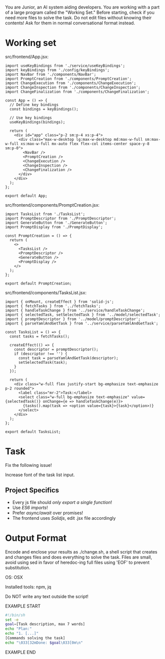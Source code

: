 You are Junior, an AI system aiding developers.
You are working with a part of a large program called the "Working Set."
Before starting, check if you need more files to solve the task.
Do not edit files without knowing their contents!
Ask for them in normal conversational format instead.

# Working set

src/frontend/App.jsx:
```
import useKeyBindings from './service/useKeyBindings';
import keyBindings from './config/keyBindings';
import NavBar from './components/NavBar';
import PromptCreation from './components/PromptCreation';
import ChangeExecution from './components/ChangeExecution';
import ChangeInspection from './components/ChangeInspection';
import ChangeFinalization from './components/ChangeFinalization';

const App = () => {
  // Define key bindings
  const bindings = keyBindings();

  // Use key bindings
  useKeyBindings(bindings);

  return (
    <div id="app" class="p-2 sm:p-4 xs:p-4">
      <div class="max-w-desktop lg:max-w-desktop md:max-w-full sm:max-w-full xs:max-w-full mx-auto flex flex-col items-center space-y-8 sm:p-0">
        <NavBar />
        <PromptCreation />
        <ChangeExecution />
        <ChangeInspection />
        <ChangeFinalization />
      </div>
    </div>
  );
};

export default App;

```

src/frontend/components/PromptCreation.jsx:
```
import TasksList from './TasksList';
import PromptDescriptor from './PromptDescriptor';
import GenerateButton from './GenerateButton';
import PromptDisplay from './PromptDisplay';

const PromptCreation = () => {
  return (
    <>
      <TasksList />
      <PromptDescriptor />
      <GenerateButton />
      <PromptDisplay />
    </>
  );
};

export default PromptCreation;

```

src/frontend/components/TasksList.jsx:
```
import { onMount, createEffect } from 'solid-js';
import { fetchTasks } from '../fetchTasks';
import { handleTaskChange } from '../service/handleTaskChange';
import { selectedTask, setSelectedTask } from '../model/selectedTask';
import { promptDescriptor } from '../model/promptDescriptor';
import { parseYamlAndGetTask } from '../service/parseYamlAndGetTask';

const TasksList = () => {
  const tasks = fetchTasks();

  createEffect(() => {
    const descriptor = promptDescriptor();
    if (descriptor !== '') {
      const task = parseYamlAndGetTask(descriptor);
      setSelectedTask(task);
    }
  });

  return (
    <div class="w-full flex justify-start bg-emphasize text-emphasize p-2 rounded">
      <label class="mr-2">Task:</label>
      <select class="w-full bg-emphasize text-emphasize" value={selectedTask()} onChange={e => handleTaskChange(e)}>
        {tasks().map(task => <option value={task}>{task}</option>)}
      </select>
    </div>
  );
};

export default TasksList;

```


# Task

Fix the following issue!

Increase font of the task list input.



## Project Specifics

- Every js file should *only export a single function*!
- Use *ES6 imports*!
- Prefer *async/await* over promises!
- The frontend uses *Solidjs*, edit .jsx file accordingly


# Output Format

Encode and enclose your results as ./change.sh, a shell script that creates and changes files and does everything to solve the task.
Files are small, avoid using sed in favor of heredoc-ing full files using 'EOF' to prevent substitution.

OS: OSX

Installed tools: npm, jq


Do NOT write any text outside the script!

EXAMPLE START

```sh
#!/bin/sh
set -e
goal=[Task description, max 7 words]
echo "Plan:"
echo "1. [...]"
[Commands solving the task]
echo "\033[32mDone: $goal\033[0m\n"
```

EXAMPLE END

